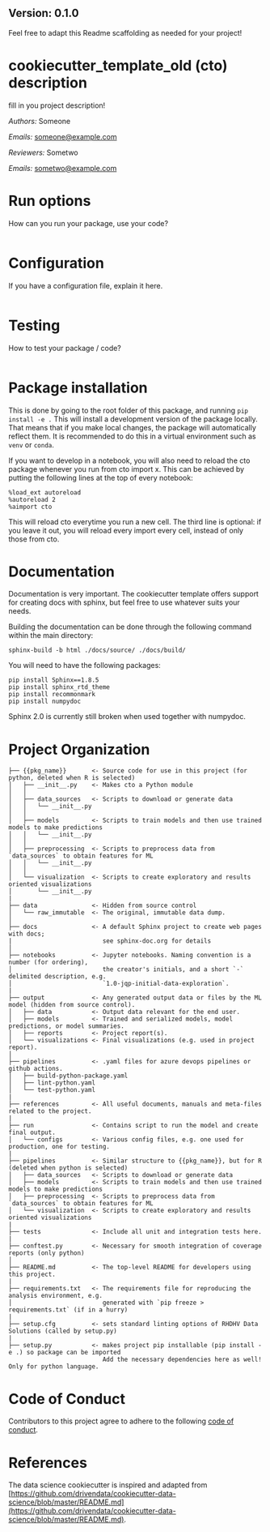 ## Version: 0.1.0

Feel free to adapt this Readme scaffolding as needed for your project!

# cookiecutter_template_old (cto) description

fill in you project description!

_Authors:_ Someone

_Emails:_ someone@example.com

_Reviewers:_ Sometwo

_Emails:_ sometwo@example.com

# Run options

How can you run your package, use your code?

``` 
```

# Configuration

If you have a configuration file, explain it here.

```
```

# Testing

How to test your package / code?

```
```

# Package installation

This is done by going to the root folder of this package, and running `pip install -e .` This will install a development version of the package locally. That means that if you make local changes, the package will automatically reflect them. It is recommended to do this in a virtual environment such as `venv` or `conda`.

If you want to develop in a notebook, you will also need to reload the cto package whenever you run from cto import x. This can be achieved by putting the following lines at the top of every notebook:

```
%load_ext autoreload
%autoreload 2
%aimport cto
```

This will reload cto everytime you run a new cell. The third line is optional: if you leave it out, you will reload every import every cell, instead of only those from cto.

# Documentation

Documentation is very important. The cookiecutter template offers support for creating docs with sphinx, but feel free to use whatever suits your needs.

Building the documentation can be done through the following command within the main directory:

```
sphinx-build -b html ./docs/source/ ./docs/build/
```

You will need to have the following packages:
```
pip install Sphinx==1.8.5
pip install sphinx_rtd_theme
pip install recommonmark
pip install numpydoc
```

Sphinx 2.0 is currently still broken when used together with numpydoc.

# Project Organization

    ├── {{pkg_name}}       <- Source code for use in this project (for python, deleted when R is selected)
    │   ├── __init__.py    <- Makes cto a Python module
    │   │
    │   ├── data_sources   <- Scripts to download or generate data
    │   │   └── __init__.py
    │   │
    │   ├── models         <- Scripts to train models and then use trained models to make predictions
    │   │   └── __init__.py
    │   │
    │   ├── preprocessing  <- Scripts to preprocess data from `data_sources` to obtain features for ML
    │   │   └── __init__.py
    │   │
    │   └── visualization  <- Scripts to create exploratory and results oriented visualizations
    │       └── __init__.py
    |
    ├── data               <- Hidden from source control
    │   └── raw_immutable  <- The original, immutable data dump.
    │
    ├── docs               <- A default Sphinx project to create web pages with docs; 
    |                         see sphinx-doc.org for details
    │
    ├── notebooks          <- Jupyter notebooks. Naming convention is a number (for ordering),
    │                         the creator's initials, and a short `-` delimited description, e.g.
    │                         `1.0-jqp-initial-data-exploration`.
    |
    ├── output             <- Any generated output data or files by the ML model (hidden from source control).
    │   ├── data           <- Output data relevant for the end user.
    │   ├── models         <- Trained and serialized models, model predictions, or model summaries.
    │   ├── reports        <- Project report(s).
    │   └── visualizations <- Final visualizations (e.g. used in project report).
    │
    ├── pipelines          <- .yaml files for azure devops pipelines or github actions.
    │   ├── build-python-package.yaml
    │   ├── lint-python.yaml
    │   └── test-python.yaml
    |
    ├── references         <- All useful documents, manuals and meta-files related to the project.
    |
    ├── run                <- Contains script to run the model and create final output.
    │   └── configs        <- Various config files, e.g. one used for production, one for testing.
    |
    ├── pipelines          <- Similar structure to {{pkg_name}}, but for R (deleted when python is selected)
    │   ├── data_sources   <- Scripts to download or generate data
    │   ├── models         <- Scripts to train models and then use trained models to make predictions
    │   ├── preprocessing  <- Scripts to preprocess data from `data_sources` to obtain features for ML
    │   └── visualization  <- Scripts to create exploratory and results oriented visualizations
    |
    ├── tests              <- Include all unit and integration tests here.
    |
    ├── conftest.py        <- Necessary for smooth integration of coverage reports (only python)
    │
    ├── README.md          <- The top-level README for developers using this project.
    |
    ├── requirements.txt   <- The requirements file for reproducing the analysis environment, e.g.
    │                         generated with `pip freeze > requirements.txt` (if in a hurry)
    |
    ├── setup.cfg          <- sets standard linting options of RHDHV Data Solutions (called by setup.py)
    |
    ├── setup.py           <- makes project pip installable (pip install -e .) so package can be imported
                              Add the necessary dependencies here as well! Only for python language.

# Code of Conduct

Contributors to this project agree to adhere to the following [code of conduct](https://www.contributor-covenant.org/version/2/0/code_of_conduct.html).

# References

The data science cookiecutter is inspired and adapted from [https://github.com/drivendata/cookiecutter-data-science/blob/master/README.md](https://github.com/drivendata/cookiecutter-data-science/blob/master/README.md).
